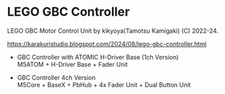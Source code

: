 # LEGO GBC Controller

LEGO GBC Motor Control Unit by kikyoya(Tamotsu Kamigaki) (C) 2022-24.

<https://karakuristudio.blogspot.com/2024/08/lego-gbc-controller.html>

-   GBC Controller with ATOMIC H-Driver Base (1ch Version)\
    M5ATOM + H-Driver Base + Fader Unit

-   GBC Controller 4ch Version\
    M5Core + BaseX + PbHub + 4x Fader Unit + Dual Button Unit
